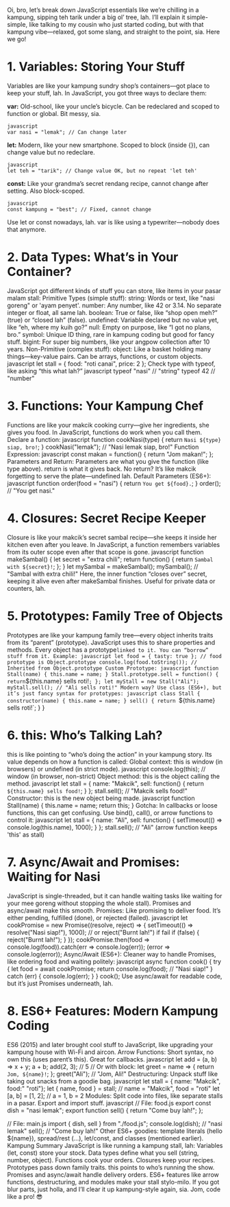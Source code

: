 Oi, bro, let’s break down JavaScript essentials like we’re chilling in a kampung, sipping teh tarik under a big ol’ tree, lah. I’ll explain it simple-simple, like talking to my cousin who just started coding, but with that kampung vibe—relaxed, got some slang, and straight to the point, sia. Here we go!

# 1. Variables: Storing Your Stuff
Variables are like your kampung sundry shop’s containers—got place to keep your stuff, lah. In JavaScript, you got three ways to declare them:

**var:** Old-school, like your uncle’s bicycle. Can be redeclared and scoped to function or global. Bit messy, sia.

```
javascript
var nasi = "lemak"; // Can change later
```

**let:** Modern, like your new smartphone. Scoped to block (inside {}), can change value but no redeclare.

```
javascript
let teh = "tarik"; // Change value OK, but no repeat 'let teh'
```

**const:** Like your grandma’s secret rendang recipe, cannot change after setting. Also block-scoped.


```
javascript
const kampung = "best"; // Fixed, cannot change
```

Use let or const nowadays, lah. var is like using a typewriter—nobody does that anymore.

# 2. Data Types: What’s in Your Container?
JavaScript got different kinds of stuff you can store, like items in your pasar malam stall:
Primitive Types (simple stuff):
string: Words or text, like "nasi goreng" or 'ayam penyet'.
number: Any number, like 42 or 3.14. No separate integer or float, all same lah.
boolean: True or false, like “shop open meh?” (true) or “closed lah” (false).
undefined: Variable declared but no value yet, like “eh, where my kuih go?”
null: Empty on purpose, like “I got no plans, bro.”
symbol: Unique ID thing, rare in kampung coding but good for fancy stuff.
bigint: For super big numbers, like your angpow collection after 10 years.
Non-Primitive (complex stuff):
object: Like a basket holding many things—key-value pairs. Can be arrays, functions, or custom objects.
javascript
let stall = { food: "roti canai", price: 2 };
Check type with typeof, like asking “this what lah?”
javascript
typeof "nasi" // "string"
typeof 42 // "number"
# 3. Functions: Your Kampung Chef
Functions are like your makcik cooking curry—give her ingredients, she gives you food. In JavaScript, functions do work when you call them.
Declare a function:
javascript
function cookNasi(type) {
  return `Nasi ${type} siap, bro!`;
}
cookNasi("lemak"); // "Nasi lemak siap, bro!"
Function Expression:
javascript
const makan = function() {
  return "Jom makan!";
};
Parameters and Return:
Parameters are what you give the function (like type above). return is what it gives back. No return? It’s like makcik forgetting to serve the plate—undefined lah.
Default Parameters (ES6+):
javascript
function order(food = "nasi") {
  return `You get ${food}.`;
}
order(); // "You get nasi."
# 4. Closures: Secret Recipe Keeper
Closure is like your makcik’s secret sambal recipe—she keeps it inside her kitchen even after you leave. In JavaScript, a function remembers variables from its outer scope even after that scope is gone.
javascript
function makeSambal() {
  let secret = "extra chili";
  return function() {
    return `Sambal with ${secret}!`;
  };
}
let mySambal = makeSambal();
mySambal(); // "Sambal with extra chili!"
Here, the inner function “closes over” secret, keeping it alive even after makeSambal finishes. Useful for private data or counters, lah.
# 5. Prototypes: Family Tree of Objects
Prototypes are like your kampung family tree—every object inherits traits from its “parent” (prototype). JavaScript uses this to share properties and methods.
Every object has a prototype` linked to it. You can “borrow” stuff from it.
Example:
javascript
let food = { tasty: true };
// food prototype is Object.prototype
console.log(food.toString()); // Inherited from Object.prototype
Custom Prototype:
javascript
function Stall(name) {
  this.name = name;
}
Stall.prototype.sell = function() {
  return `${this.name} sells roti!`;
};
let myStall = new Stall("Ali");
myStall.sell(); // "Ali sells roti!"
Modern way? Use class (ES6+), but it’s just fancy syntax for prototypes:
javascript
class Stall {
  constructor(name) {
    this.name = name;
  }
  sell() {
    return `${this.name} sells roti!`;
  }
}
# 6. this: Who’s Talking Lah?
this is like pointing to “who’s doing the action” in your kampung story. Its value depends on how a function is called:
Global context: this is window (in browsers) or undefined (in strict mode).
javascript
console.log(this); // window (in browser, non-strict)
Object method:
 this is the object calling the method.
javascript
let stall = {
  name: "Makcik",
  sell: function() {
    return `${this.name} sells food!`;
  }
};
stall.sell(); // "Makcik sells food!"
Constructor:
 this is the new object being made.
javascript
function Stall(name) {
  this.name = name;
  return this;
}
Gotcha: In callbacks or loose functions, this can get confusing. Use bind(), call(), or arrow functions to control it:
javascript
let stall = {
  name: "Ali",
  sell: function() {
    setTimeout(() => console.log(this.name), 1000);
  }
};
stall.sell(); // "Ali" (arrow function keeps 'this' as stall)
# 7. Async/Await and Promises: Waiting for Nasi
JavaScript is single-threaded, but it can handle waiting tasks like waiting for your mee goreng without stopping the whole stall). Promises and async/await make this smooth.
Promises: Like promising to deliver food. It’s either pending, fulfilled (done), or rejected (failed).
javascript
let cookPromise = new Promise((resolve, reject) => {
  setTimeout(() => resolve("Nasi siap!"), 1000);
  // or reject("Burnt lah!") if fail
  if (false) {
    reject("Burnt lah!");
  }
});
cookPromise.then(food => console.log(food)).catch(err => console.log(err));
(error => console.log(error));
Async/Await (ES6+): Cleaner way to handle Promises, like ordering food and waiting politely:
javascript
async function cook() {
  try {
    let food = await cookPromise;
    return console.log(food); // "Nasi siap!"
  } catch (err) {
    console.log(err);
  }
}
cook();
Use async/await for readable code, but it’s just Promises underneath, lah.
# 8. ES6+ Features: Modern Kampung Coding
ES6 (2015) and later brought cool stuff to JavaScript, like upgrading your kampung house with Wi-Fi and aircon.
Arrow Functions:
Short syntax, no own this (uses parent’s this). Great for callbacks.
javascript
  let add = (a, b) => x + y; a + b;
  add(2, 3); // 5
  // Or with block:
  let greet = name => { return `Jom, ${name}!`; };
  greet("Ali"); // "Jom, Ali!"
Destructuring:
Unpack stuff like taking out snacks from a goodie bag.
javascript
  let stall = { name: "Makcik", food:" "roti"};
  let { name, food } = stall; // name = "Makcik", food = "roti"
  let [a, b] = [1, 2]; // a = 1, b = 2
Modules:
Split code into files, like separate stalls in a pasar. Export and import stuff.
javascript
// File: food.js
export const dish = "nasi lemak";
export function sell() {
  return "Come buy lah!";
};

// File: main.js
import { dish, sell } from "./food.js";
console.log(dish); // "nasi lemak"
sell(); // "Come buy lah!"
Other ES6+ goodies: template literals (hello ${name}), spread/rest (...), let/const, and classes (mentioned earlier).
Kampung Summary
JavaScript is like running a kampung stall, lah:
Variables (let, const) store your stock.
Data types define what you sell (string, number, object).
Functions cook your orders.
Closures keep your recipes.
Prototypes pass down family traits.
this points to who’s running the show.
Promises and async/await handle delivery orders.
ES6+ features like arrow functions, destructuring, and modules make your stall stylo-milo.
If you got blur parts, just holla, and I’ll clear it up kampung-style again, sia. Jom, code like a pro! 😎
